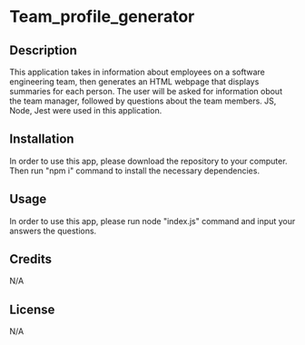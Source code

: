 # Team_profile_generator


## Description

This application takes in information about employees on a software engineering team, then generates an HTML webpage that displays summaries for each person. The user will be asked for information obout the team manager, followed by questions about the team members. JS, Node, Jest were used in this application.


## Installation

In order to use this app, please download the repository to your computer. Then run "npm i" command to install the necessary dependencies.


## Usage

In order to use this app, please run node "index.js" command and input your answers the questions.


## Credits

N/A


## License

N/A

